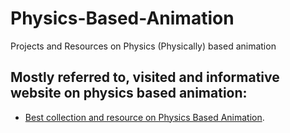 # Physics-Based-Animation
Projects and Resources on Physics (Physically) based animation

## Mostly referred to, visited and informative website on physics based animation:
* [Best collection and resource on Physics Based Animation](http://www.physicsbasedanimation.com).
